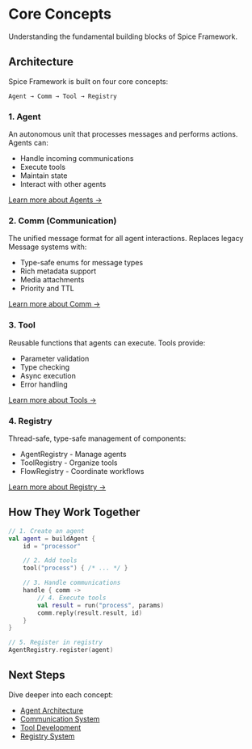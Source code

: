 # Core Concepts

Understanding the fundamental building blocks of Spice Framework.

## Architecture

Spice Framework is built on four core concepts:

```
Agent → Comm → Tool → Registry
```

### 1. Agent

An autonomous unit that processes messages and performs actions. Agents can:
- Handle incoming communications
- Execute tools
- Maintain state
- Interact with other agents

[Learn more about Agents →](./agent)

### 2. Comm (Communication)

The unified message format for all agent interactions. Replaces legacy Message systems with:
- Type-safe enums for message types
- Rich metadata support
- Media attachments
- Priority and TTL

[Learn more about Comm →](./comm)

### 3. Tool

Reusable functions that agents can execute. Tools provide:
- Parameter validation
- Type checking
- Async execution
- Error handling

[Learn more about Tools →](./tool)

### 4. Registry

Thread-safe, type-safe management of components:
- AgentRegistry - Manage agents
- ToolRegistry - Organize tools
- FlowRegistry - Coordinate workflows

[Learn more about Registry →](./registry)

## How They Work Together

```kotlin
// 1. Create an agent
val agent = buildAgent {
    id = "processor"

    // 2. Add tools
    tool("process") { /* ... */ }

    // 3. Handle communications
    handle { comm ->
        // 4. Execute tools
        val result = run("process", params)
        comm.reply(result.result, id)
    }
}

// 5. Register in registry
AgentRegistry.register(agent)
```

## Next Steps

Dive deeper into each concept:

- [Agent Architecture](./agent)
- [Communication System](./comm)
- [Tool Development](./tool)
- [Registry System](./registry)
